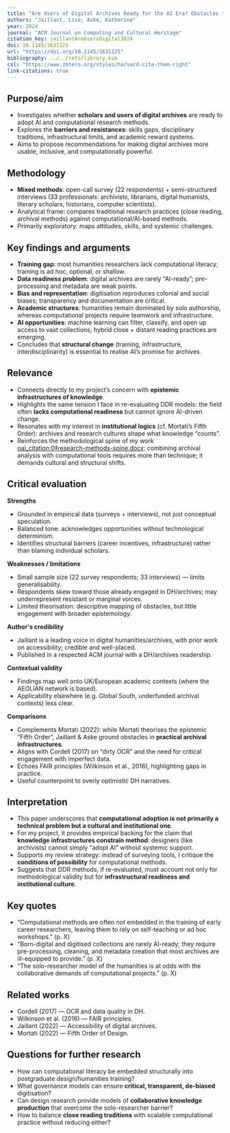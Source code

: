 ```yaml
---
title: "Are Users of Digital Archives Ready for the AI Era? Obstacles to the Application of Computational Research Methods and New Opportunities"
authors: "Jaillant, Lise; Aske, Katherine"
year: 2024
journal: "ACM Journal on Computing and Cultural Heritage"
citation_key: jaillantAreUsersDigital2024
doi: 10.1145/3631125
url: "https://doi.org/10.1145/3631125"
bibliography: ../../refs/library.bib
csl: "https://www.zotero.org/styles/harvard-cite-them-right"
link-citations: true
---
```


## Purpose/aim
- Investigates whether **scholars and users of digital archives** are ready to adopt AI and computational research methods.  
- Explores the **barriers and resistances**: skills gaps, disciplinary traditions, infrastructural limits, and academic reward systems.  
- Aims to propose recommendations for making digital archives more usable, inclusive, and computationally powerful.

## Methodology
- **Mixed methods**: open-call survey (22 respondents) + semi-structured interviews (33 professionals: archivists, librarians, digital humanists, literary scholars, historians, computer scientists).  
- Analytical frame: compares traditional research practices (close reading, archival methods) against computational/AI-based methods.  
- Primarily exploratory: maps attitudes, skills, and systemic challenges.

## Key findings and arguments
- **Training gap**: most humanities researchers lack computational literacy; training is ad hoc, optional, or shallow.  
- **Data readiness problem**: digital archives are rarely “AI-ready”; pre-processing and metadata are weak points.  
- **Bias and representation**: digitisation reproduces colonial and social biases; transparency and documentation are critical.  
- **Academic structures**: humanities remain dominated by solo authorship, whereas computational projects require teamwork and infrastructure.  
- **AI opportunities**: machine learning can filter, classify, and open up access to vast collections; hybrid close + distant reading practices are emerging.  
- Concludes that **structural change** (training, infrastructure, interdisciplinarity) is essential to realise AI’s promise for archives.

## Relevance
- Connects directly to my project’s concern with **epistemic infrastructures of knowledge**.  
- Highlights the same tension I face in re-evaluating DDR models: the field often **lacks computational readiness** but cannot ignore AI-driven change.  
- Resonates with my interest in **institutional logics** (cf. Mortati’s Fifth Order): archives and research cultures shape what knowledge “counts”.  
- Reinforces the methodological spine of my work [oai_citation:0‡research-methods-spine.docx](file-service://file-8NbCxS954PQdexv8vsbn7R): combining archival analysis with computational tools requires more than technique; it demands cultural and structural shifts.

## Critical evaluation
**Strengths**
- Grounded in empirical data (surveys + interviews), not just conceptual speculation.  
- Balanced tone: acknowledges opportunities without technological determinism.  
- Identifies structural barriers (career incentives, infrastructure) rather than blaming individual scholars.  

**Weaknesses / limitations**
- Small sample size (22 survey respondents; 33 interviews) — limits generalisability.  
- Respondents skew toward those already engaged in DH/archives; may underrepresent resistant or marginal voices.  
- Limited theorisation: descriptive mapping of obstacles, but little engagement with broader epistemology.  

**Author's credibility**
- Jaillant is a leading voice in digital humanities/archives, with prior work on accessibility; credible and well-placed.  
- Published in a respected ACM journal with a DH/archives readership.

**Contextual validity**
- Findings map well onto UK/European academic contexts (where the AEOLIAN network is based).  
- Applicability elsewhere (e.g. Global South, underfunded archival contexts) less clear.

**Comparisons**
- Complements Mortati (2022): while Mortati theorises the epistemic “Fifth Order”, Jaillant & Aske ground obstacles in **practical archival infrastructures**.  
- Aligns with Cordell (2017) on “dirty OCR” and the need for critical engagement with imperfect data.  
- Echoes FAIR principles (Wilkinson et al., 2016), highlighting gaps in practice.  
- Useful counterpoint to overly optimistic DH narratives.

## Interpretation
- This paper underscores that **computational adoption is not primarily a technical problem but a cultural and institutional one**.  
- For my project, it provides empirical backing for the claim that **knowledge infrastructures constrain method**: designers (like archivists) cannot simply “adopt AI” without systemic support.  
- Supports my review strategy: instead of surveying tools, I critique the **conditions of possibility** for computational methods.  
- Suggests that DDR methods, if re-evaluated, must account not only for methodological validity but for **infrastructural readiness and institutional culture**.  

## Key quotes
- “Computational methods are often not embedded in the training of early career researchers, leaving them to rely on self-teaching or ad hoc workshops.” (p. X)  
- “Born-digital and digitised collections are rarely AI-ready; they require pre-processing, cleaning, and metadata creation that most archives are ill-equipped to provide.” (p. X)  
- “The solo-researcher model of the humanities is at odds with the collaborative demands of computational projects.” (p. X)  

## Related works
- Cordell (2017) — OCR and data quality in DH.  
- Wilkinson et al. (2016) — FAIR principles.  
- Jaillant (2022) — Accessibility of digital archives.  
- Mortati (2022) — Fifth Order of Design.  

## Questions for further research
- How can computational literacy be embedded structurally into postgraduate design/humanities training?  
- What governance models can ensure **critical, transparent, de-biased** digitisation?  
- Can design research provide models of **collaborative knowledge production** that overcome the solo-researcher barrier?  
- How to balance **close reading traditions** with scalable computational practice without reducing either?  
